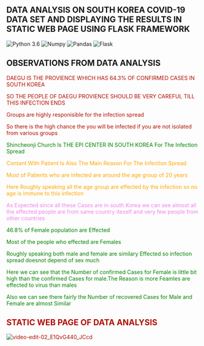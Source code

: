 ## DATA ANALYSIS ON SOUTH KOREA COVID-19 DATA SET AND DISPLAYING THE RESULTS IN  STATIC WEB PAGE USING FLASK FRAMEWORK
![Python 3.6](https://img.shields.io/badge/Python-3.6-brightgreen.svg)  ![Numpy](https://img.shields.io/badge/Library-Numpy-red.svg) ![Pandas](https://img.shields.io/badge/Library-Pandas-yellow.svg) 
![Flask](https://img.shields.io/badge/Library-Flask-orange.svg)

## OBSERVATIONS FROM DATA ANALYSIS

 <font color='BULE'>DAEGU IS THE PROVIENCE WHICH HAS 64.3% OF CONFIRMED CASES IN SOUTH KOREA</font>

 <font color='BULE'>SO THE PEOPLE OF DAEGU PROVIENCE SHOULD BE VERY CAREFUL TILL THIS INFECTION ENDS </font>
 
 <font color='BULE'>Groups are highly responisible for the infection spread</font>
 
 <font color='BULE'>So there is the high chance the you will be infected if you are not isolated from various groups
 
  <font color='GREEN'>Shincheonji Church Is THE EPI CENTER IN SOUTH KOREA For The Infection Spread</font>
  
  <font color='orange'>Contant With Patient Is Also The Main Reason For The Infection Spread</font>
  
  <font color='orange'>Most of Patients who are infected are around the age group of 20 years</font>
  
  <font color='orange'>Here Roughly speaking all the age group are effected by the infection so no age is immune to this infection</font>
  
  <font color='violet'>As Expected since all these Cases are in south Korea we can see almost all the effected people are from same country iteself and very few people     from other countries</font>
  
  
  <font color='green'>46.8% of Female population are Effected</font>
  
  <font color='green'>Most of the people who effected are Females</font>
  
  <font color='green'>Roughly speaking both male and female are similary Effected so infection spread doesnot depend of sex much</font>
  
  <font color='green'>Here we can see that the Number of confirmed Cases for Female is little bit high than the confirmed Cases for male.The Reason is more Feamles are     effected to virus than males</font>
  
  <font color='green'>Also we can see there fairly the Number of recovered Cases for Male and Female are almost Similar</font>
  
  
  ## STATIC WEB PAGE OF DATA ANALYSIS







![video-edit-02_E1QvG440_JCcd](https://user-images.githubusercontent.com/51857189/87709546-1221a880-c7c2-11ea-82d4-549b937af952.gif)

